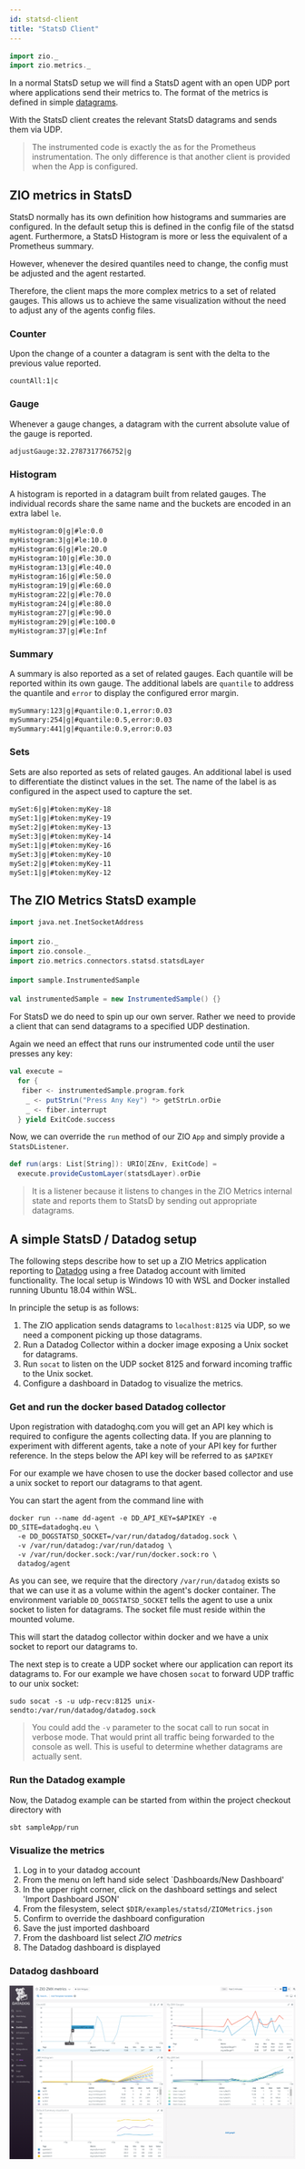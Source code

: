 ```yaml
---
id: statsd-client
title: "StatsD Client"
---
```


```scala
import zio._
import zio.metrics._
```

In a normal StatsD setup we will find a StatsD agent with an open UDP port where applications send their 
metrics to. The format of the metrics is defined in simple [datagrams](https://docs.datadoghq.com/developers/dogstatsd/datagram_shell/?tab=metrics). 

With the StatsD client creates the relevant StatsD datagrams and sends them via UDP. 

> The instrumented code is exactly the as for the Prometheus instrumentation. The only difference is that 
> another client is provided when the App is configured. 

## ZIO metrics in StatsD

StatsD normally has its own definition how histograms and summaries are configured. In the default setup this 
is defined in the config file of the statsd agent. Furthermore, a StatsD Histogram is more or less the
equivalent of a Prometheus summary. 

However, whenever the desired quantiles need to change, the config must be adjusted and the agent restarted. 

Therefore, the client maps the more complex metrics to a set of related gauges. This allows us to achieve 
the same visualization without the need to adjust any of the agents config files. 

### Counter 

Upon the change of a counter a datagram is sent with the delta to the previous value reported. 

```
countAll:1|c
```

### Gauge 

Whenever a gauge changes, a datagram with the current absolute value of the gauge is reported.
```
adjustGauge:32.2787317766752|g
```

### Histogram 

A histogram is reported in a datagram built from related gauges. The individual records share the same name
and the buckets are encoded in an extra label `le`. 

```
myHistogram:0|g|#le:0.0
myHistogram:3|g|#le:10.0
myHistogram:6|g|#le:20.0
myHistogram:10|g|#le:30.0
myHistogram:13|g|#le:40.0
myHistogram:16|g|#le:50.0
myHistogram:19|g|#le:60.0
myHistogram:22|g|#le:70.0
myHistogram:24|g|#le:80.0
myHistogram:27|g|#le:90.0
myHistogram:29|g|#le:100.0
myHistogram:37|g|#le:Inf
```

### Summary 

A summary is also reported as a set of related gauges. Each quantile will be reported within its own gauge. 
The additional labels are `quantile` to address the quantile and `error` to display the configured error margin. 

```
mySummary:123|g|#quantile:0.1,error:0.03
mySummary:254|g|#quantile:0.5,error:0.03
mySummary:441|g|#quantile:0.9,error:0.03
```

### Sets 

Sets are also reported as sets of related gauges. An additional label is used to differentiate the distinct 
values in the set. The name of the label is as configured in the aspect used to capture the set.

```
mySet:6|g|#token:myKey-18
mySet:1|g|#token:myKey-19
mySet:2|g|#token:myKey-13
mySet:3|g|#token:myKey-14
mySet:1|g|#token:myKey-16
mySet:3|g|#token:myKey-10
mySet:2|g|#token:myKey-11
mySet:1|g|#token:myKey-12
```

## The ZIO Metrics StatsD example

```scala
import java.net.InetSocketAddress

import zio._
import zio.console._
import zio.metrics.connectors.statsd.statsdLayer

import sample.InstrumentedSample

val instrumentedSample = new InstrumentedSample() {}
```

For StatsD we do need to spin up our own server. Rather we need to provide a client that can send datagrams 
to a specified UDP destination. 

Again we need an effect that runs our instrumented code until the user presses any key:

```scala 
val execute =
  for {
   fiber <- instrumentedSample.program.fork
    _ <- putStrLn("Press Any Key") *> getStrLn.orDie 
    _ <- fiber.interrupt
  } yield ExitCode.success
```  

Now, we can override the `run` method of our ZIO `App` and simply provide a `StatsDListener`. 

```scala 
def run(args: List[String]): URIO[ZEnv, ExitCode] =
  execute.provideCustomLayer(statsdLayer).orDie
```

> It is a listener because it listens to changes in the ZIO Metrics internal state and reports them 
> to StatsD by sending out appropriate datagrams. 

## A simple StatsD / Datadog setup 

The following steps describe how to set up a ZIO Metrics application reporting to [Datadog](https://www.datadoghq.com/) using a free Datadog account 
with limited functionality. The local setup is Windows 10 with WSL and Docker installed running Ubuntu 18.04 within WSL. 

In principle the setup is as follows:

1. The ZIO application sends datagrams to `localhost:8125` via UDP, so we need a component picking up those datagrams. 
1. Run a Datadog Collector within a docker image exposing a Unix socket for datagrams.
1. Run `socat` to listen on the UDP socket 8125 and forward incoming traffic to the Unix socket. 
1. Configure a dashboard in Datadog to visualize the metrics.

### Get and run the docker based Datadog collector 

Upon registration with datadoghq.com you will get an API key which is required to configure the agents collecting data. If you are planning 
to experiment with different agents, take a note of your API key for further reference. In the steps below the API key will be referred to 
as `$APIKEY`


For our example we have chosen to use the docker based collector and use a unix socket to report our datagrams to that agent. 

You can start the agent from the command line with 

```
docker run --name dd-agent -e DD_API_KEY=$APIKEY -e DD_SITE=datadoghq.eu \
  -e DD_DOGSTATSD_SOCKET=/var/run/datadog/datadog.sock \
  -v /var/run/datadog:/var/run/datadog \
  -v /var/run/docker.sock:/var/run/docker.sock:ro \
  datadog/agent
```

As you can see, we require that the directory `/var/run/datadog` exists so that we can use it as a volume within the agent's docker container. The environment variable `DD_DOGSTATSD_SOCKET` tells the agent to use a unix socket to listen for datagrams. The socket file must reside within the mounted volume. 

This will start the datadog collector within docker and we have a unix socket to report our datagrams to. 

The next step is to create a UDP socket where our application can report its datagrams to. For our example we have chosen `socat` to forward 
UDP traffic to our unix socket:

```
sudo socat -s -u udp-recv:8125 unix-sendto:/var/run/datadog/datadog.sock
```

> You could add the `-v` parameter to the socat call to run socat in verbose mode. That would print
> all traffic being forwarded to the console as well. This is useful to determine whether 
> datagrams are actually sent. 

### Run the Datadog example

Now, the Datadog example can be started from within the project checkout directory with 

```
sbt sampleApp/run
```

### Visualize the metrics

1. Log in to your datadog account 
1. From the menu on left hand side select `Dashboards/New Dashboard'
1. In the upper right corner, click on the dashboard settings and select 'Import Dashboard JSON' 
1. From the filesystem, select `$DIR/examples/statsd/ZIOMetrics.json`
1. Confirm to override the dashboard configuration 
1. Save the just imported dashboard 
1. From the dashboard list select _ZIO metrics_
1. The Datadog dashboard is displayed

### Datadog dashboard 

![A simple Datadog Dashboard](../img/Datadog.png)


